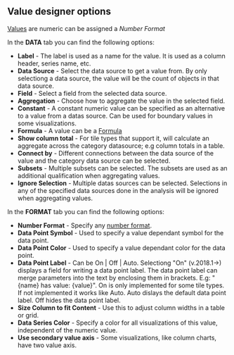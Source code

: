 ## Value designer options

[Values](../../concepts.md#value)  are numeric can be assigned a *Number Format*

In the **DATA** tab you can find the following options:
* **Label** - The label is used as a name for the value. It is used as a column header, series name, etc.
* **Data Source** - Select the data source to get a value from. By only selectiong a data source, the value will be the count of objects in that data source.
* **Field** - Select a field from the selected data source. 
* **Aggregation** - Choose how to aggregate the value in the selected field.
* **Constant** - A constant numeric value can be specified as an alternative to a value from a datas source. Can be used for boundary values in some visualizations.
* **Formula** - A value can be a [Formula](../formula-designer.md)
* **Show column total** - For tile types that support it, will calculate an aggregate across the category datasource; e.g column totals in a table.
* **Connect by** - Different connections between the data source of the value and the category data source can be selected.
* **Subsets** - Multiple subsets can be selected. The subsets are used as an additional qualification when aggregating values.
* **Ignore Selection** - Multiple datas sources can be selected. Selections in any of the specified data sources done in the analysis will be ignored when aggregating values.

In the **FORMAT** tab you can find the following options:
* **Number Format** - Specify any [number format](../format-pane/number-format.md).
* **Data Point Symbol** - Used to specify a value dependant symbol for the data point.
* **Data Point Color** - Used to specify a value dependant color for the data point.
* **Data Point Label** - Can be On | Off | Auto. Selectiong "On" (v.2018.1->) displays a field for writing a data point label. The data point label can merge parameters into the text by enclosing them in brackets. E.g: "{name} has value: {value}". On is only implemented for some tile types. If not implemented it works like Auto. Auto dislays the default data point label. Off hides the data point label.
* **Size Column to fit Content** - Use this to adjust column widths in a table or grid.
* **Data Series Color** - Specify a color for all visualizations of this value, independent of the numeric value. 
* **Use secondary value axis** - Some visualizations, like column charts, have two value axis.

